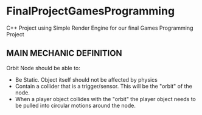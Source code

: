 # FinalProjectGamesProgramming

C++ Project using Simple Render Engine for our final Games Programming Project

## MAIN MECHANIC DEFINITION

Orbit Node should be able to:
- Be Static. Object itself should not be affected by physics
- Contain a collider that is a trigger/sensor. This will be the "orbit" of the node.
- When a player object collides with the "orbit" the player object needs to be pulled into circular motions around the node.
